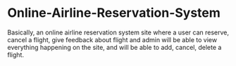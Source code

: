 # Online-Airline-Reservation-System
Basically, an online airline reservation system site where a user can reserve, cancel a flight, give feedback about flight and admin will be able to view everything happening on the site, and will be able to add, cancel, delete a flight.
